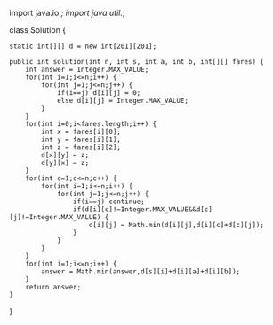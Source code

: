 import java.io.*;
import java.util.*;

class Solution {
    
    static int[][] d = new int[201][201];
    
    public int solution(int n, int s, int a, int b, int[][] fares) {
        int answer = Integer.MAX_VALUE;
        for(int i=1;i<=n;i++) {
            for(int j=1;j<=n;j++) {
                if(i==j) d[i][j] = 0;
                else d[i][j] = Integer.MAX_VALUE;
            }
        }
        for(int i=0;i<fares.length;i++) {
            int x = fares[i][0];
            int y = fares[i][1];
            int z = fares[i][2];
            d[x][y] = z;
            d[y][x] = z;
        }
        for(int c=1;c<=n;c++) {
            for(int i=1;i<=n;i++) {
                for(int j=1;j<=n;j++) {
                    if(i==j) continue;
                    if(d[i][c]!=Integer.MAX_VALUE&&d[c][j]!=Integer.MAX_VALUE) {
                        d[i][j] = Math.min(d[i][j],d[i][c]+d[c][j]);
                    }
                }
            }
        }
        for(int i=1;i<=n;i++) {
            answer = Math.min(answer,d[s][i]+d[i][a]+d[i][b]);
        }
        return answer;
    }
}